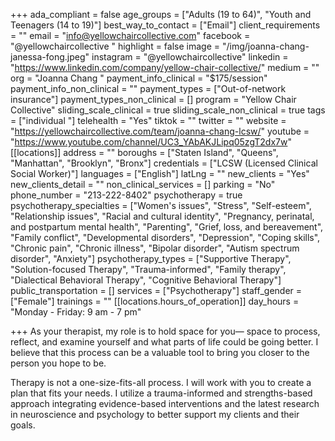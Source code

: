 +++
ada_compliant = false
age_groups = ["Adults (19 to 64)", "Youth and Teenagers (14 to 19)"]
best_way_to_contact = ["Email"]
client_requirements = ""
email = "info@yellowchaircollective.com"
facebook = "@yellowchaircollective "
highlight = false
image = "/img/joanna-chang-janessa-fong.jpeg"
instagram = "@yellowchaircollective"
linkedin = "https://www.linkedin.com/company/yellow-chair-collective/"
medium = ""
org = "Joanna Chang "
payment_info_clinical = "$175/session"
payment_info_non_clinical = ""
payment_types = ["Out-of-network insurance"]
payment_types_non_clinical = []
program = "Yellow Chair Collective"
sliding_scale_clinical = true
sliding_scale_non_clinical = true
tags = ["individual "]
telehealth = "Yes"
tiktok = ""
twitter = ""
website = "https://yellowchaircollective.com/team/joanna-chang-lcsw/"
youtube = "https://www.youtube.com/channel/UC3_YAbAKJLipq05zgT2dx7w"
[[locations]]
address = ""
boroughs = ["Staten Island", "Queens", "Manhattan", "Brooklyn", "Bronx"]
credentials = ["LCSW (Licensed Clinical Social Worker)"]
languages = ["English"]
latLng = ""
new_clients = "Yes"
new_clients_detail = ""
non_clinical_services = []
parking = "No"
phone_number = "213-222-8402"
psychotherapy = true
psychotherapy_specialties = ["Women's issues", "Stress", "Self-esteem", "Relationship issues", "Racial and cultural identity", "Pregnancy, perinatal, and postpartum mental health", "Parenting", "Grief, loss, and bereavement", "Family conflict", "Developmental disorders", "Depression", "Coping skills", "Chronic pain", "Chronic illness", "Bipolar disorder", "Autism spectrum disorder", "Anxiety"]
psychotherapy_types = ["Supportive Therapy", "Solution-focused Therapy", "Trauma-informed", "Family therapy", "Dialectical Behavioral Therapy", "Cognitive Behavioral Therapy"]
public_transportation = []
services = ["Psychotherapy"]
staff_gender = ["Female"]
trainings = ""
[[locations.hours_of_operation]]
day_hours = "Monday - Friday: 9 am - 7 pm"

+++
As your therapist, my role is to hold space for you— space to process, reflect, and examine yourself and what parts of life could be going better. I believe that this process can be a valuable tool to bring you closer to the person you hope to be.  
  
Therapy is not a one-size-fits-all process. I will work with you to create a plan that fits your needs. I utilize a trauma-informed and strengths-based approach integrating evidence-based interventions and the latest research in neuroscience and psychology to better support my clients and their goals.